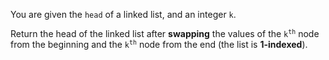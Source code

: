 You are given the `head` of a linked list, and an integer `k`.

Return the head of the linked list after **swapping** the values of the <code>k<sup>th</sup></code> node from the beginning and the <code>k<sup>th</sup></code> node from the end (the list is **1-indexed**).